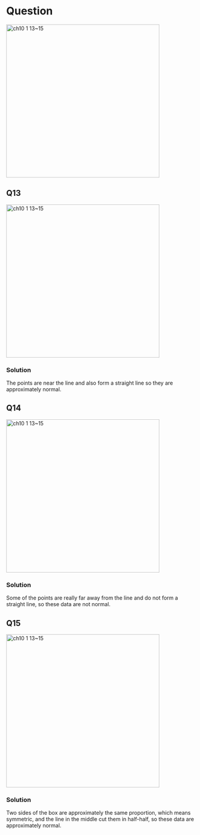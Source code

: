 # Question
<img width="409" alt="ch10 1 13~15" src="https://github.com/user-attachments/assets/6ba104c5-a46e-4977-a654-60f19819cbc4" />

## Q13
<img width="409" alt="ch10 1 13~15" src="https://github.com/user-attachments/assets/6ce4e3ff-8e79-4816-bf83-4fd639aed296" />

### Solution
The points are near the line and also form a straight line so they are approximately normal.

## Q14
<img width="409" alt="ch10 1 13~15" src="https://github.com/user-attachments/assets/31232ecf-560d-4e1d-9a60-504be08d2c59" />

### Solution
Some of the points are really far away from the line and do not form a straight line, so these data are not normal.

## Q15
<img width="409" alt="ch10 1 13~15" src="https://github.com/user-attachments/assets/937e75c4-8827-491c-929a-4a3a5e0d589a" />

### Solution
Two sides of the box are approximately the same proportion, which means symmetric, and the line in the middle cut them in half-half, so these data are approximately normal.
